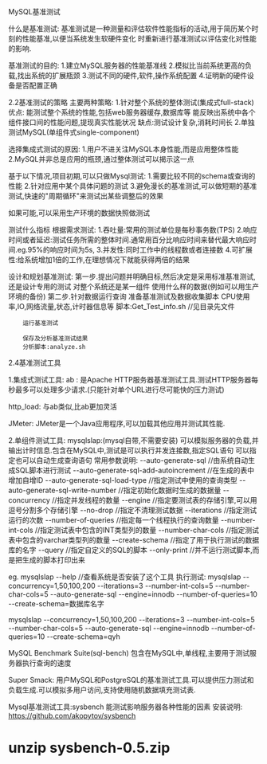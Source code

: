 
MySQL基准测试

什么是基准测试:
基准测试是一种测量和评估软件性能指标的活动,用于简历某个时刻的性能基准,以便当系统发生软硬件变化
时重新进行基准测试以评估变化对性能的影响.

基准测试的目的:
	1.建立MySQL服务器的性能基准线
	2.模拟比当前系统更高的负载,找出系统的扩展瓶颈
	3.测试不同的硬件,软件,操作系统配置
	4.证明新的硬件设备是否配置正确

2.2基准测试的策略
主要两种策略:
1.针对整个系统的整体测试(集成式full-stack)
	优点:
		能测试整个系统的性能,包括web服务器缓存,数据库等
		能反映出系统中各个组件接口间的性能问题,提现真实性能状况
	缺点:测试设计复杂,消耗时间长
2.单独测试MySQL(单组件式single-component)



选择集成式测试的原因:
1.用户不进关注MySQL本身性能,而是应用整体性能
2.MySQL并非总是应用的瓶颈,通过整体测试可以揭示这一点


基于以下情况,项目初期,可以只做Mysql测试:
1.需要比较不同的schema或查询的性能
2.针对应用中某个具体问题的测试
3.避免漫长的基准测试,可以做短期的基准测试,快速的"周期循环"来测试出某些调整后的效果

如果可能,可以采用生产环境的数据快照做测试

测试什么指标
根据需求测试:
1.吞吐量:常用的测试单位是每秒事务数(TPS)
2.响应时间或者延迟:测试任务所需的整体时间.通常用百分比响应时间来替代最大响应时间.eg.95%的响应时间为5s,
3.并发性:同时工作中的线程数或者连接数
4.可扩展性:给系统增加1倍的工作,在理想情况下就能获得两倍的结果

设计和规划基准测试:
第一步.提出问题并明确目标,然后决定是采用标准基准测试,还是设计专用的测试
		对整个系统还是某一组件
		使用什么样的数据(例如可以用生产环境的备份)
第二步.针对数据运行查询
		准备基准测试及数据收集脚本
		CPU使用率,IO,网络流量,状态,计时器信息等
		脚本:Get_Test_info.sh   //见目录先文件
		
		运行基准测试
		
		保存及分析基准测试结果
		分析脚本:analyze.sh

2.4基准测试工具

1.集成式测试工具:
ab : 
是Apache HTTP服务器基准测试工具.测试HTTP服务器每秒最多可以处理多少请求.(只能针对单个URL进行尽可能快的压力测试)

http_load:
与ab类似,比ab更加灵活

JMeter:
JMeter是一个Java应用程序,可以加载其他应用并测试其性能.

2.单组件测试工具:
mysqlslap:(mysql自带,不需要安装)
可以模拟服务器的负载,并输出计时信息.包含在MySQL中,测试是可以执行并发连接数,指定SQL语句
可以指定也可以自动生成查询语句
常用参数说明:
--auto-generate-sql	//由系统自动生成SQL脚本进行测试
--auto-generate-sql-add-autoincrement	//在生成的表中增加自增ID
--auto-generate-sql-load-type			//指定测试中使用的查询类型
--auto-generate-sql-write-number		//指定初始化数据时生成的数据量
--concurrency							//指定并发线程的数量
--engine	//指定要测试表的存储引擎,可以用逗号分割多个存储引擎
--no-drop	//指定不清理测试数据
--iterations	//指定测试运行的次数
--number-of-queries	//指定每一个线程执行的查询数量
--number-int-cols	//指定测试表中包含的INT类型列的数量
--number-char-cols	//指定测试表中包含的varchar类型列的数量
--create-schema		//指定了用于执行测试的数据库的名字
--query				//指定自定义的SQL的脚本
--only-print		//并不运行测试脚本,而是把生成的脚本打印出来

eg.
mysqlslap --help		//查看系统是否安装了这个工具
执行测试:
mysqlslap --concurrency=1,50,100,200 --iterations=3 --number-int-cols=5 --number-char-cols=5 --auto-generate-sql --engine=innodb --number-of-queries=10 --create-schema=数据库名字

mysqlslap --concurrency=1,50,100,200 --iterations=3 --number-int-cols=5 --number-char-cols=5 --auto-generate-sql --engine=innodb --number-of-queries=10 --create-schema=qyh


MySQL Benchmark Suite(sql-bench)
包含在MySQL中,单线程,主要用于测试服务器执行查询的速度

Super Smack:
用户MySQL和PostgreSQL的基准测试工具.可以提供压力测试和负载生成.可以模拟多用户访问,支持使用随机数据填充测试表.


Mysql基准测试工具:sysbench
能测试影响服务器各种性能的因素
安装说明:
https://github.com/akopytov/sysbench
# unzip sysbench-0.5.zip











